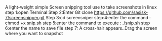 A light-weight simple  Screen snipping tool use to take screenshots in linux
step 1:open Terminal
Step 2:Enter Git clone https://github.com/sasisk-7/screensnipper.git
Step 3:cd screensniper 
step:4:enter  the command : chmod +x snip.sh
step 5:enter the command to execute :   ./snip.sh
step 6:enter the name to save file
step 7: A cross-hair appears..Drag the screen where you want to  snapshot
